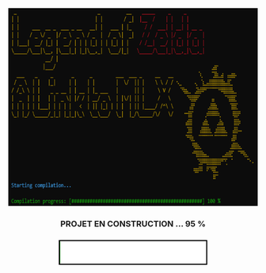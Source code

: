<div align="center">
  <img height="400" src="https://raw.githubusercontent.com/Kurama77190/SO_LONG/main/img/img_make.PNG"  />
</div>

###

<h3 align="center">  PROJET EN CONSTRUCTION ... 95 %</h3>

###
<div align="center">
  <img height="" src="https://raw.githubusercontent.com/Kurama77190/PIPEX/main/img/loading_bar.gif"  />
</div>

###
